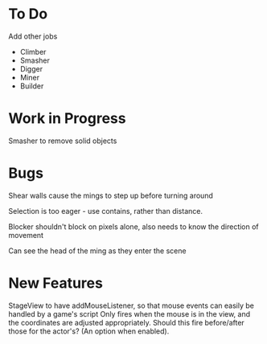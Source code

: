To Do
=====

Add other jobs
* Climber
* Smasher
* Digger
* Miner
* Builder


Work in Progress
================

Smasher to remove solid objects

Bugs
====

Shear walls cause the mings to step up before turning around

Selection is too eager - use contains, rather than distance.

Blocker shouldn't block on pixels alone, also needs to know the direction of movement

Can see the head of the ming as they enter the scene

New Features
============

StageView to have addMouseListener, so that mouse events can easily be handled by a game's script
Only fires when the mouse is in the view, and the coordinates are adjusted appropriately.
Should this fire before/after those for the actor's? (An option when enabled).


